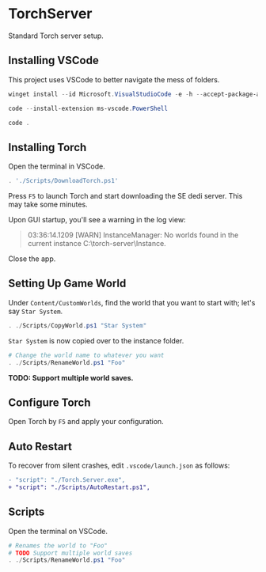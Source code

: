 # TorchServer

Standard Torch server setup.

## Installing VSCode

This project uses VSCode to better navigate the mess of folders.

```powershell
winget install --id Microsoft.VisualStudioCode -e -h --accept-package-agreements
```

```powershell
code --install-extension ms-vscode.PowerShell
```

```powershell
code .
```

## Installing Torch

Open the terminal in VSCode.

```powershell
. './Scripts/DownloadTorch.ps1'
```

Press `F5` to launch Torch and start downloading the SE dedi server. This may take some minutes. 

Upon GUI startup, you'll see a warning in the log view:
> 03:36:14.1209 [WARN]   InstanceManager: No worlds found in the current instance C:\torch-server\Instance.

Close the app.

## Setting Up Game World

Under `Content/CustomWorlds`, find the world that you want to start with; let's say `Star System`.

```powershell
. ./Scripts/CopyWorld.ps1 "Star System"
```

`Star System` is now copied over to the instance folder.

```powershell
# Change the world name to whatever you want
. ./Scripts/RenameWorld.ps1 "Foo"
```

**TODO: Support multiple world saves.**

## Configure Torch

Open Torch by `F5` and apply your configuration.

## Auto Restart

To recover from silent crashes, edit `.vscode/launch.json` as follows:

```diff
- "script": "./Torch.Server.exe",
+ "script": "./Scripts/AutoRestart.ps1",
```

## Scripts

Open the terminal on VSCode.

```powershell
# Renames the world to "Foo"
# TODO Support multiple world saves
. ./Scripts/RenameWorld.ps1 "Foo"
```
